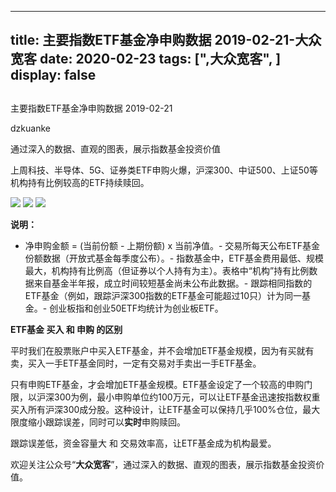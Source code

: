 
---
title:   主要指数ETF基金净申购数据 2019-02-21-大众宽客
date: 2020-02-23
tags: [",大众宽客", ]
display: false
---


## 



主要指数ETF基金净申购数据 2019-02-21




dzkuanke




通过深入的数据、直观的图表，展示指数基金投资价值


上周科技、半导体、5G、证券类ETF申购火爆，沪深300、中证500、上证50等机构持有比例较高的ETF持续赎回。



<img class="rich_pages js_insertlocalimg" data-ratio="1.1538461538461537" data-s="300,640" src="https://mmbiz.qpic.cn/mmbiz_png/PKw3FQPmhIgMWsOibEvjh5La8zWEzJdlV52Yia1UclMe0nn2sYlvhLwBibebomRhzjo3b7IYshuXPMJqRI9spdTdA/640?wx_fmt=png" data-type="png" data-w="962" style=""/>

<img class="rich_pages js_insertlocalimg" data-ratio="1.1582278481012658" data-s="300,640" src="https://mmbiz.qpic.cn/mmbiz_png/PKw3FQPmhIgMWsOibEvjh5La8zWEzJdlV8ib7PVeWAiavjWmlyibb69icibgZNXFdgna1Bib1rVAnbxdnicb3oyRofiaDibA/640?wx_fmt=png" data-type="png" data-w="948" style=""/>

<img class="rich_pages js_insertlocalimg" data-ratio="1.1506276150627615" data-s="300,640" src="https://mmbiz.qpic.cn/mmbiz_png/PKw3FQPmhIgMWsOibEvjh5La8zWEzJdlVm9mWNd8kgTss1AsPv9r10kc8g9cNibGzLCdhQIQ0XmSZiapVm1oecTTw/640?wx_fmt=png" data-type="png" data-w="956" style=""/>

**说明：**
- 净申购金额 = (当前份额 - 上期份额) x 当前净值。- 交易所每天公布ETF基金份额数据（开放式基金每季度公布）。- 指数基金中，ETF基金费用最低、规模最大，机构持有比例高（但证券以个人持有为主）。表格中“机构”持有比例数据来自基金半年报，成立时间较短基金尚未公布此数据。- 跟踪相同指数的ETF基金（例如，跟踪沪深300指数的ETF基金可能超过10只）计为同一基金。- 创业板指和创业50ETF均统计为创业板ETF。




**ETF基金 买入 和 申购 的区别**



平时我们在股票账户中买入ETF基金，并不会增加ETF基金规模，因为有买就有卖，买入一手ETF基金同时，一定有交易对手卖出一手ETF基金。



只有申购ETF基金，才会增加ETF基金规模。ETF基金设定了一个较高的申购门限，以沪深300为例，最小申购单位约100万元，可以让ETF基金迅速按指数权重买入所有沪深300成分股。这种设计，让ETF基金可以保持几乎100%仓位，最大限度缩小跟踪误差，同时可以**实时**申购赎回。



跟踪误差低，资金容量大&nbsp;和 交易效率高，让ETF基金成为机构最爱。





欢迎关注公众号“**大众宽客**”，通过深入的数据、直观的图表，展示指数基金投资价值。








